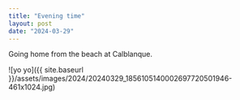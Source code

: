 ```yaml
---
title: "Evening time"
layout: post
date: "2024-03-29"
---
```


Going home from the beach at Calblanque.

![yo yo]({{ site.baseurl }}/assets/images/2024/20240329_1856105140002697720501946-461x1024.jpg)
